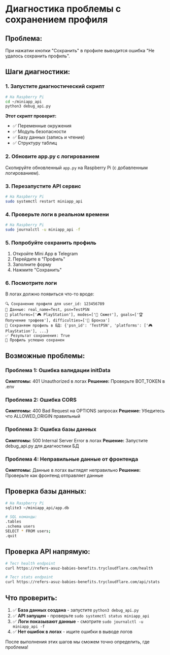 # Диагностика проблемы с сохранением профиля

## Проблема:
При нажатии кнопки "Сохранить" в профиле выводится ошибка "Не удалось сохранить профиль".

## Шаги диагностики:

### 1. Запустите диагностический скрипт

```bash
# На Raspberry Pi
cd ~/miniapp_api
python3 debug_api.py
```

**Этот скрипт проверит:**
- ✅ Переменные окружения
- ✅ Модуль безопасности
- ✅ Базу данных (запись и чтение)
- ✅ Структуру таблиц

### 2. Обновите app.py с логированием

Скопируйте обновленный `app.py` на Raspberry Pi (с добавленным логированием).

### 3. Перезапустите API сервис

```bash
# На Raspberry Pi
sudo systemctl restart miniapp_api
```

### 4. Проверьте логи в реальном времени

```bash
# На Raspberry Pi
sudo journalctl -u miniapp_api -f
```

### 5. Попробуйте сохранить профиль

1. Откройте Mini App в Telegram
2. Перейдите в "Профиль"
3. Заполните форму
4. Нажмите "Сохранить"

### 6. Посмотрите логи

В логах должно появиться что-то вроде:
```
🔍 Сохранение профиля для user_id: 123456789
📝 Данные: real_name=Test, psn=TestPSN
📝 platforms=['🎮 PlayStation'], modes=['📖 Сюжет'], goals=['🏆 Получение трофеев'], difficulties=['🥉 Бронза']
💾 Сохраняем профиль в БД: {'psn_id': 'TestPSN', 'platforms': ['🎮 PlayStation'], ...}
✅ Результат сохранения: True
🎉 Профиль успешно сохранен
```

## Возможные проблемы:

### Проблема 1: Ошибка валидации initData
**Симптомы:** 401 Unauthorized в логах
**Решение:** Проверьте BOT_TOKEN в .env

### Проблема 2: Ошибка CORS
**Симптомы:** 400 Bad Request на OPTIONS запросах
**Решение:** Убедитесь что ALLOWED_ORIGIN правильный

### Проблема 3: Ошибка базы данных
**Симптомы:** 500 Internal Server Error в логах
**Решение:** Запустите debug_api.py для диагностики БД

### Проблема 4: Неправильные данные от фронтенда
**Симптомы:** Данные в логах выглядят неправильно
**Решение:** Проверьте как фронтенд отправляет данные

## Проверка базы данных:

```bash
# На Raspberry Pi
sqlite3 ~/miniapp_api/app.db

# SQL команды:
.tables
.schema users
SELECT * FROM users;
.quit
```

## Проверка API напрямую:

```bash
# Тест health endpoint
curl https://refers-asuz-babies-benefits.trycloudflare.com/health

# Тест stats endpoint
curl https://refers-asuz-babies-benefits.trycloudflare.com/api/stats
```

## Что проверить:

1. ✅ **База данных создана** - запустите `python3 debug_api.py`
2. ✅ **API запущен** - проверьте `sudo systemctl status miniapp_api`
3. ✅ **Логи показывают данные** - смотрите `sudo journalctl -u miniapp_api -f`
4. ✅ **Нет ошибок в логах** - ищите ошибки в выводе логов

После выполнения этих шагов мы сможем точно определить, где проблема!

